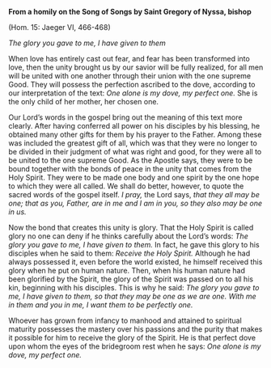

**From a homily on the Song of Songs by Saint Gregory of Nyssa, bishop**

(Hom. 15: Jaeger VI, 466-468)

_The glory you gave to me, I have given to them_

When love has entirely cast out fear, and fear has been transformed into love, then the unity brought us by our savior will be fully realized, for all men will be united with one another through their union with the one supreme Good. They will possess the perfection ascribed to the dove, according to our interpretation of the text: _One alone is my dove, my perfect one._ She is the only child of her mother, her chosen one.

Our Lord’s words in the gospel bring out the meaning of this text more clearly. After having conferred all power on his disciples by his blessing, he obtained many other gifts for them by his prayer to the Father. Among these was included the greatest gift of all, which was that they were no longer to be divided in their judgment of what was right and good, for they were all to be united to the one supreme Good. As the Apostle says, they were to be bound together with the bonds of peace in the unity that comes from the Holy Spirit. They were to be made one body and one spirit by the one hope to which they were all called. We shall do better, however, to quote the sacred words of the gospel itself. _I pray,_ the Lord says, _that they all may be one; that as you, Father, are in me and I am in you, so they also may be one in us._

Now the bond that creates this unity is glory. That the Holy Spirit is called glory no one can deny if he thinks carefully about the Lord’s words: _The glory you gave to me, I have given to them._ In fact, he gave this glory to his disciples when he said to them: _Receive the Holy Spirit._ Although he had always possessed it, even before the world existed, he himself received this glory when he put on human nature. Then, when his human nature had been glorified by the Spirit, the glory of the Spirit was passed on to all his kin, beginning with his disciples. This is why he said: _The glory you gave to me, I have given to them, so that they may be one as we are one. With me in them and you in me, I want them to be perfectly one._

Whoever has grown from infancy to manhood and attained to spiritual maturity possesses the mastery over his passions and the purity that makes it possible for him to receive the glory of the Spirit. He is that perfect dove upon whom the eyes of the bridegroom rest when he says: _One alone is my dove, my perfect one._

